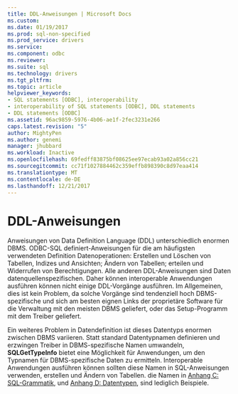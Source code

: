 ```yaml
---
title: DDL-Anweisungen | Microsoft Docs
ms.custom: 
ms.date: 01/19/2017
ms.prod: sql-non-specified
ms.prod_service: drivers
ms.service: 
ms.component: odbc
ms.reviewer: 
ms.suite: sql
ms.technology: drivers
ms.tgt_pltfrm: 
ms.topic: article
helpviewer_keywords:
- SQL statements [ODBC], interoperability
- interoperability of SQL statements [ODBC], DDL statements
- DDL statements [ODBC]
ms.assetid: 96ac9859-5976-4b06-ae1f-2fec3231e266
caps.latest.revision: "5"
author: MightyPen
ms.author: genemi
manager: jhubbard
ms.workload: Inactive
ms.openlocfilehash: 69fedff83875bf08625ee97ecab93a02a856cc21
ms.sourcegitcommit: cc71f1027884462c359effb898390c8d97eaa414
ms.translationtype: MT
ms.contentlocale: de-DE
ms.lasthandoff: 12/21/2017
---
```

# <a name="ddl-statements"></a>DDL-Anweisungen
Anweisungen von Data Definition Language (DDL) unterschiedlich enormen DBMS. ODBC-SQL definiert-Anweisungen für die am häufigsten verwendeten Definition Datenoperationen: Erstellen und Löschen von Tabellen, Indizes und Ansichten; Ändern von Tabellen; erteilen und Widerrufen von Berechtigungen. Alle anderen DDL-Anweisungen sind Daten datenquellenspezifischen. Daher können interoperable Anwendungen ausführen können nicht einige DDL-Vorgänge ausführen. Im Allgemeinen, dies ist kein Problem, da solche Vorgänge sind tendenziell hoch DBMS-spezifische und sich am besten eignen Links der proprietäre Software für die Verwaltung mit den meisten DBMS geliefert, oder das Setup-Programm mit dem Treiber geliefert.  
  
 Ein weiteres Problem in Datendefinition ist dieses Datentyps enormen zwischen DBMS variieren. Statt standard Datentypnamen definieren und erzwingen Treiber in DBMS-spezifische Namen umwandeln, **SQLGetTypeInfo** bietet eine Möglichkeit für Anwendungen, um den Typnamen für DBMS-spezifische Daten zu ermitteln. Interoperable Anwendungen ausführen können sollten diese Namen in SQL-Anweisungen verwenden, erstellen und Ändern von Tabellen. die Namen in [Anhang C: SQL-Grammatik](../../../odbc/reference/appendixes/appendix-c-sql-grammar.md), und [Anhang D: Datentypen](../../../odbc/reference/appendixes/appendix-d-data-types.md), sind lediglich Beispiele.
